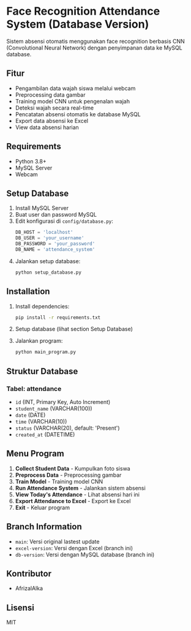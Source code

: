 # Face Recognition Attendance System (Database Version)

Sistem absensi otomatis menggunakan face recognition berbasis CNN (Convolutional Neural Network) dengan penyimpanan data ke MySQL database.

## Fitur
- Pengambilan data wajah siswa melalui webcam
- Preprocessing data gambar
- Training model CNN untuk pengenalan wajah
- Deteksi wajah secara real-time
- Pencatatan absensi otomatis ke database MySQL
- Export data absensi ke Excel
- View data absensi harian

## Requirements
- Python 3.8+
- MySQL Server
- Webcam

## Setup Database
1. Install MySQL Server
2. Buat user dan password MySQL
3. Edit konfigurasi di `config/database.py`:
   ```python
   DB_HOST = 'localhost'
   DB_USER = 'your_username'
   DB_PASSWORD = 'your_password'
   DB_NAME = 'attendance_system'
   ```
4. Jalankan setup database:
   ```bash
   python setup_database.py
   ```

## Installation
1. Install dependencies:
   ```bash
   pip install -r requirements.txt
   ```

2. Setup database (lihat section Setup Database)

3. Jalankan program:
   ```bash
   python main_program.py
   ```

## Struktur Database
### Tabel: attendance
- `id` (INT, Primary Key, Auto Increment)
- `student_name` (VARCHAR(100))
- `date` (DATE)
- `time` (VARCHAR(10))
- `status` (VARCHAR(20), default: 'Present')
- `created_at` (DATETIME)

## Menu Program
1. **Collect Student Data** - Kumpulkan foto siswa
2. **Preprocess Data** - Preprocessing gambar
3. **Train Model** - Training model CNN
4. **Run Attendance System** - Jalankan sistem absensi
5. **View Today's Attendance** - Lihat absensi hari ini
6. **Export Attendance to Excel** - Export ke Excel
7. **Exit** - Keluar program

## Branch Information
- `main`: Versi original lastest update
- `excel-version`: Versi dengan Excel (branch ini)
- `db-version`: Versi dengan MySQL database (branch ini)

## Kontributor
- AfrizalAlka

## Lisensi
MIT
